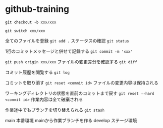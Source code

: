 # github-training

`git checkout -b xxx/xxx`

`git switch xxx/xxx`

全てのファイルを登録
`git add .`
ステータスの確認
`git status`

1行のコミットメッセージと併せて記録する
`git commit -m 'xxx'`

`git push origin xxx/xxx`
ファイルの変更差分を確認する
`git diff`

コミット履歴を閲覧する
`git log`

コミットを取り消す
`git reset <commit id>`
ファイルの変更内容は保持される

ワーキングディレクトリの状態を直前のコミットまで戻す
`git reset --hard <commit id>`
作業内容は全て破棄される

作業途中でもブランチを切り替えられる
`git stash`

main 本番環境 mainから作業ブランチを作る
develop ステージ環境
























